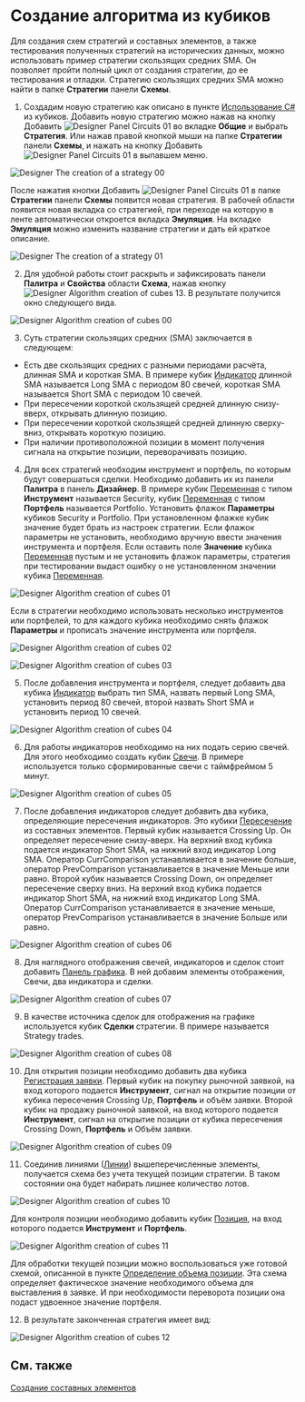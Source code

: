 # Создание алгоритма из кубиков

Для создания схем стратегий и составных элементов, а также тестирования полученных стратегий на исторических данных, можно использовать пример стратегии скользящих средних SMA. Он позволяет пройти полный цикл от создания стратегии, до ее тестирования и отладки. Стратегию скользящих средних SMA можно найти в папке **Стратегии** панели **Схемы**.

1. Создадим новую стратегию как описано в пункте [Использование C\#](../using_csharp.md) из кубиков. Добавить новую стратегию можно нажав на кнопку Добавить ![Designer Panel Circuits 01](../../../../images/designer_panel_circuits_01.png) во вкладке **Общие** и выбрать **Стратегия**. Или нажав правой кнопкой мыши на папке **Стратегии** панели **Схемы**, и нажать на кнопку Добавить ![Designer Panel Circuits 01](../../../../images/designer_panel_circuits_01.png) в выпавшем меню.

![Designer The creation of a strategy 00](../../../../images/designer_creation_of_strategy_00.png)

После нажатия кнопки Добавить ![Designer Panel Circuits 01](../../../../images/designer_panel_circuits_01.png) в папке **Стратегии** панели **Схемы** появится новая стратегия. В рабочей области появится новая вкладка со стратегией, при переходе на которую в ленте автоматически откроется вкладка **Эмуляция**. На вкладке **Эмуляция** можно изменить название стратегии и дать ей краткое описание.

![Designer The creation of a strategy 01](../../../../images/designer_creation_of_strategy_01.png)

2. Для удобной работы стоит раскрыть и зафиксировать панели **Палитра** и **Свойства** области **Схема**, нажав кнопку ![Designer Algorithm creation of cubes 13](../../../../images/designer_algorithm_creation_of_elements_13.png). В результате получится окно следующего вида.

![Designer Algorithm creation of cubes 00](../../../../images/designer_algorithm_creation_of_elements_00.png)

3. Суть стратегии скользящих средних (SMA) заключается в следующем:

- Есть две скользящих средних с разными периодами расчёта, длинная SMA и короткая SMA. В примере кубик [Индикатор](elements/common/indicator.md) длинной SMA называется Long SMA с периодом 80 свечей, короткая SMA называется Short SMA с периодом 10 свечей.
- При пересечении короткой скользящей средней длинную снизу\-вверх, открывать длинную позицию.
- При пересечении короткой скользящей средней длинную сверху\-вниз, открывать короткую позицию.
- При наличии противоположной позиции в момент получения сигнала на открытие позиции, переворачивать позицию.

4. Для всех стратегий необходим инструмент и портфель, по которым будут совершаться сделки. Необходимо добавить их из панели **Палитра** в панель **Дизайнер**. В примере кубик [Переменная](elements/data_sources/variable.md) с типом **Инструмент** называется Security, кубик [Переменная](elements/data_sources/variable.md) с типом **Портфель** называется Portfolio. Установить флажок **Параметры** кубиков Security и Portfolio. При установленном флажке кубик значение будет брать из настроек стратегии. Если флажок параметры не установить, необходимо вручную ввести значения инструмента и портфеля. Если оставить поле **Значение** кубика [Переменная](elements/data_sources/variable.md) пустым и не установить флажок параметры, стратегия при тестировании выдаст ошибку о не установленном значении кубика [Переменная](elements/data_sources/variable.md).

![Designer Algorithm creation of cubes 01](../../../../images/designer_algorithm_creation_of_elements_01.png)

Если в стратегии необходимо использовать несколько инструментов или портфелей, то для каждого кубика необходимо снять флажок **Параметры** и прописать значение инструмента или портфеля.

![Designer Algorithm creation of cubes 02](../../../../images/designer_algorithm_creation_of_elements_02.png)

![Designer Algorithm creation of cubes 03](../../../../images/designer_algorithm_creation_of_elements_03.png)

5. После добавления инструмента и портфеля, следует добавить два кубика [Индикатор](elements/common/indicator.md) выбрать тип SMA, назвать первый Long SMA, установить период 80 свечей, второй назвать Short SMA и установить период 10 свечей.

![Designer Algorithm creation of cubes 04](../../../../images/designer_algorithm_creation_of_elements_04.png)

6. Для работы индикаторов необходимо на них подать серию свечей. Для этого необходимо создать кубик [Свечи](elements/data_sources/candles.md). В примере используется только сформированные свечи с таймфреймом 5 минут.

![Designer Algorithm creation of cubes 05](../../../../images/designer_algorithm_creation_of_elements_05.png)

7. После добавления индикаторов следует добавить два кубика, определяющие пересечения индикаторов. Это кубики [Пересечение](elements/common/crossing.md) из составных элементов. Первый кубик называется Crossing Up. Он определяет пересечение снизу\-вверх. На верхний вход кубика подается индикатор Short SMA, на нижний вход индикатор Long SMA. Оператор CurrComparison устанавливается в значение больше, оператор PrevComparison устанавливается в значение Меньше или равно. Второй кубик называется Crossing Down, он определяет пересечение сверху вниз. На верхний вход кубика подается индикатор Short SMA, на нижний вход индикатор Long SMA. Оператор CurrComparison устанавливается в значение меньше, оператор PrevComparison устанавливается в значение Больше или равно.

![Designer Algorithm creation of cubes 06](../../../../images/designer_algorithm_creation_of_elements_06.png)

8. Для наглядного отображения свечей, индикаторов и сделок стоит добавить [Панель графика](elements/common/chart.md). В ней добавим элементы отображения, Свечи, два индикатора и сделки.

![Designer Algorithm creation of cubes 07](../../../../images/designer_algorithm_creation_of_elements_07.png)

9. В качестве источника сделок для отображения на графике используется кубик **Сделки** стратегии. В примере называется Strategy trades.

![Designer Algorithm creation of cubes 08](../../../../images/designer_algorithm_creation_of_elements_08.png)

10. Для открытия позиции необходимо добавить два кубика [Регистрация заявки](elements/trading/register_order.md). Первый кубик на покупку рыночной заявкой, на вход которого подается **Инструмент**, сигнал на открытие позиции от кубика пересечения Crossing Up, **Портфель** и объём заявки. Второй кубик на продажу рыночной заявкой, на вход которого подается **Инструмент**, сигнал на открытие позиции от кубика пересечения Crossing Down, **Портфель** и Объём заявки.

![Designer Algorithm creation of cubes 09](../../../../images/designer_algorithm_creation_of_elements_09.png)

11. Соединив линиями ([Линии](lines.md)) вышеперечисленные элементы, получается схема без учета текущей позиции стратегии. В таком состоянии она будет набирать лишнее количество лотов.

![Designer Algorithm creation of cubes 10](../../../../images/designer_algorithm_creation_of_elements_10.png)

Для контроля позиции необходимо добавить кубик [Позиция](elements/common/position.md), на вход которого подается **Инструмент** и **Портфель**.

![Designer Algorithm creation of cubes 11](../../../../images/designer_algorithm_creation_of_elements_11.png)

Для обработки текущей позиции можно воспользоваться уже готовой схемой, описанной в пункте [Определение объема позиции](schema_samples/get_current_position.md). Эта схема определяет фактическое значение необходимого объема для выставления в заявке. И при необходимости переворота позиции она подаст удвоенное значение портфеля.

12. В результате законченная стратегия имеет вид:

![Designer Algorithm creation of cubes 12](../../../../images/designer_algorithm_creation_of_elements_12.png)

## См. также

[Создание составных элементов](composite_elements.md)
